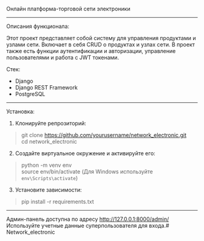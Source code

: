Онлайн платформа-торговой сети электроники

---

Описания функционала:

Этот проект представляет собой систему для управления продуктами и узлами сети. Включает в себя CRUD о продуктах и узлах сети.
В проект также есть функции аутентификации и авторизации, управление пользователями и работа с JWT токенами.

Стек:
- Django
- Django REST Framework
- PostgreSQL
---
 Установка:
1. Клонируйте репрозиторий:
>git clone https://github.com/yourusername/network_electronic.git  
cd network_electronic
2. Создайте виртуальное окружение и активируйте его:
> python -m venv env  
source env/bin/activate (Для Windows используйте `env\Scripts\activate`)
3. Установите зависимости:
> pip install -r requirements.txt
---
Админ-панель доступна по адресу http://127.0.0.1:8000/admin/ 
Используйте учетные данные суперпользователя для входа.#   N e t w o r k _ e l e c t r o n i c 
 
 
